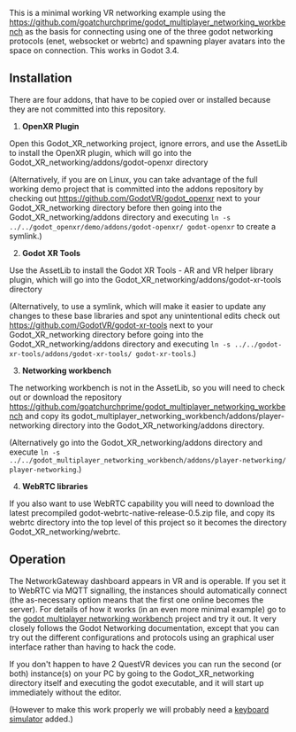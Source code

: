 
This is a minimal working VR networking example using the https://github.com/goatchurchprime/godot_multiplayer_networking_workbench as 
the basis for connecting using one of the three godot networking protocols (enet, websocket or webrtc) and spawning player avatars 
into the space on connection.  This works in Godot 3.4.


## Installation

There are four addons, that have to be copied over or installed because they are not committed into this repository.

1. **OpenXR Plugin**

Open this Godot_XR_networking project, ignore errors, and use the AssetLib to install the OpenXR plugin, which will go into the Godot_XR_networking/addons/godot-openxr directory

(Alternatively, if you are on Linux, you can take advantage of the full working demo project that is committed into the addons repository by 
checking out https://github.com/GodotVR/godot_openxr next to your Godot_XR_networking directory before then going into the Godot_XR_networking/addons directory 
and executing `ln -s ../../godot_openxr/demo/addons/godot-openxr/ godot-openxr` to create a symlink.)


2. **Godot XR Tools**

Use the AssetLib to install the Godot XR Tools - AR and VR helper library plugin, which will go into the Godot_XR_networking/addons/godot-xr-tools directory

(Alternatively, to use a symlink, which will make it easier to update any changes to these base libraries and spot any unintentional edits 
check out https://github.com/GodotVR/godot-xr-tools next to your Godot_XR_networking directory before going into the Godot_XR_networking/addons directory 
and executing `ln -s ../../godot-xr-tools/addons/godot-xr-tools/ godot-xr-tools`.)


3. **Networking workbench**

The networking workbench is not in the AssetLib, so you will need to check out or download the repository 
https://github.com/goatchurchprime/godot_multiplayer_networking_workbench and copy its
godot_multiplayer_networking_workbench/addons/player-networking directory into the Godot_XR_networking/addons directory.

(Alternatively go into the Godot_XR_networking/addons directory and execute
`ln -s ../../godot_multiplayer_networking_workbench/addons/player-networking/ player-networking`.)


4. **WebRTC libraries**

If you also want to use WebRTC capability you will need to download the latest precompiled godot-webrtc-native-release-0.5.zip file, and 
copy its webrtc directory into the top level of this project so it becomes the directory Godot_XR_networking/webrtc.


## Operation

The NetworkGateway dashboard appears in VR and is operable.  If you set it to WebRTC via MQTT signalling, the 
instances should automatically connect (the as-necessary option means that the first one online becomes the server).
For details of how it works (in an even more minimal example) go to the 
[godot multiplayer networking workbench](https://github.com/goatchurchprime/godot_multiplayer_networking_workbench) project 
and try it out.
It very closely follows the Godot Networking documentation, except that you can try out the different 
configurations and protocols using an graphical user interface rather than having to hack the code.

If you don't happen to have 2 QuestVR devices you can run the second (or both) instance(s) on your PC by going to the 
Godot_XR_networking directory itself and executing the godot executable, and it will start up 
immediately without the editor.  

(However to make this work properly we will probably need a [keyboard simulator](https://github.com/GodotVR/godot-xr-tools/issues/93) added.)


